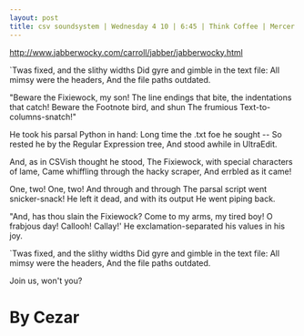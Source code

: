 ```yaml
---
layout: post
title: csv soundsystem | Wednesday 4 10 | 6:45 | Think Coffee | Mercer + 4th
---
```



http://www.jabberwocky.com/carroll/jabber/jabberwocky.html

`Twas fixed, and the slithy widths
  Did gyre and gimble in the text file:
All mimsy were the headers,
  And the file paths outdated.

"Beware the Fixiewock, my son!
  The line endings that bite, the indentations that catch!
Beware the Footnote bird, and shun
  The frumious Text-to-columns-snatch!"

He took his parsal Python in hand:
  Long time the .txt foe he sought --
So rested he by the Regular Expression tree,
  And stood awhile in UltraEdit.

And, as in CSVish thought he stood,
  The Fixiewock, with special characters of lame,
Came whiffling through the hacky scraper,
  And errbled as it came! 

One, two! One, two! And through and through
  The parsal script went snicker-snack!
He left it dead, and with its output
  He went piping back.

"And, has thou slain the Fixiewock?
  Come to my arms, my tired boy!
O frabjous day! Callooh! Callay!'
  He exclamation-separated his values in his joy.

`Twas fixed, and the slithy widths
  Did gyre and gimble in the text file:
All mimsy were the headers,
  And the file paths outdated.

Join us, won't you?

# By Cezar